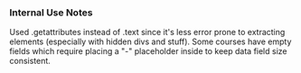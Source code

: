 ### Internal Use Notes

Used .getattributes instead of .text since it's less error prone to extracting elements (especially with hidden divs and stuff).
Some courses have empty fields which require placing a "-" placeholder inside to keep data field size consistent.
